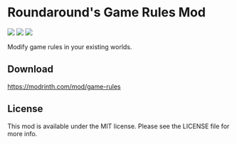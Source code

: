 # Roundaround's Game Rules Mod

<img src="https://img.shields.io/badge/Loader-Fabric-%23313e51?style=for-the-badge"/>
<img src="https://img.shields.io/badge/MC-1.21-%23313e51?style=for-the-badge"/>
<img src="https://img.shields.io/badge/Side-Server-%23313e51?style=for-the-badge"/>

Modify game rules in your existing worlds.

## Download

https://modrinth.com/mod/game-rules

## License

This mod is available under the MIT license. Please see the LICENSE file for more info.